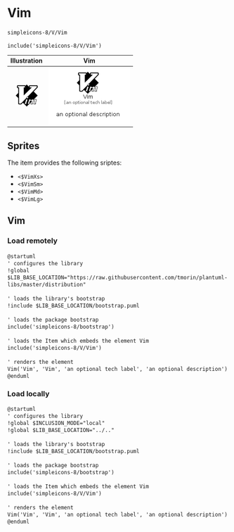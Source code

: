 # Vim


```text
simpleicons-8/V/Vim
```

```text
include('simpleicons-8/V/Vim')
```



| Illustration | Vim |
| :---: | :---: |
| ![illustration for Illustration](../../simpleicons-8/V/Vim.png) | ![illustration for Vim](../../simpleicons-8/V/Vim.Local.png) |



## Sprites
The item provides the following sriptes:

- `<$VimXs>`
- `<$VimSm>`
- `<$VimMd>`
- `<$VimLg>`





## Vim

### Load remotely
```plantuml
@startuml
' configures the library
!global $LIB_BASE_LOCATION="https://raw.githubusercontent.com/tmorin/plantuml-libs/master/distribution"

' loads the library's bootstrap
!include $LIB_BASE_LOCATION/bootstrap.puml

' loads the package bootstrap
include('simpleicons-8/bootstrap')

' loads the Item which embeds the element Vim
include('simpleicons-8/V/Vim')

' renders the element
Vim('Vim', 'Vim', 'an optional tech label', 'an optional description')
@enduml
```

### Load locally
```plantuml
@startuml
' configures the library
!global $INCLUSION_MODE="local"
!global $LIB_BASE_LOCATION="../.."

' loads the library's bootstrap
!include $LIB_BASE_LOCATION/bootstrap.puml

' loads the package bootstrap
include('simpleicons-8/bootstrap')

' loads the Item which embeds the element Vim
include('simpleicons-8/V/Vim')

' renders the element
Vim('Vim', 'Vim', 'an optional tech label', 'an optional description')
@enduml
```

